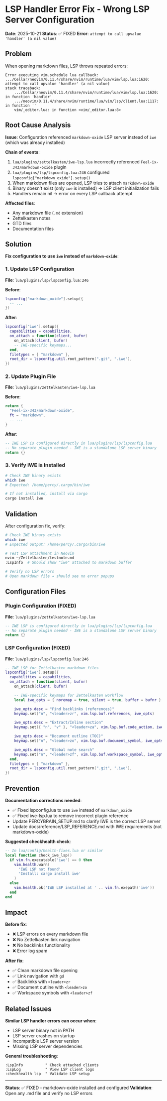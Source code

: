 # LSP Handler Error Fix - Wrong LSP Server Configuration

**Date**: 2025-10-21 **Status**: ✅ FIXED **Error**: `attempt to call upvalue 'handler' (a nil value)`

## Problem

When opening markdown files, LSP throws repeated errors:

```
Error executing vim.schedule lua callback: .../Cellar/neovim/0.11.4/share/nvim/runtime/lua/vim/lsp.lua:1620:
attempt to call upvalue 'handler' (a nil value)
stack traceback:
    .../Cellar/neovim/0.11.4/share/nvim/runtime/lua/vim/lsp.lua:1620: in function 'handler'
    .../neovim/0.11.4/share/nvim/runtime/lua/vim/lsp/client.lua:1117: in function ''
    vim/_editor.lua: in function <vim/_editor.lua:8>
```

## Root Cause Analysis

**Issue**: Configuration referenced `markdown-oxide` LSP server instead of `iwe` (which was already installed)

**Chain of events**:

1. `lua/plugins/zettelkasten/iwe-lsp.lua` incorrectly referenced `Feel-ix-343/markdown-oxide` plugin
2. `lua/plugins/lsp/lspconfig.lua:246` configured `lspconfig["markdown_oxide"].setup()`
3. When markdown files are opened, LSP tries to attach `markdown-oxide`
4. Binary doesn't exist (only `iwe` is installed) → LSP client initialization fails
5. Handlers remain nil → error on every LSP callback attempt

**Affected files**:

- Any markdown file (`.md` extension)
- Zettelkasten notes
- GTD files
- Documentation files

## Solution

**Fix configuration to use `iwe` instead of `markdown-oxide`**:

### 1. Update LSP Configuration

**File**: `lua/plugins/lsp/lspconfig.lua:246`

**Before**:

```lua
lspconfig["markdown_oxide"].setup({
  -- ...
})
```

**After**:

```lua
lspconfig["iwe"].setup({
  capabilities = capabilities,
  on_attach = function(client, bufnr)
    on_attach(client, bufnr)
    -- IWE-specific keymaps...
  end,
  filetypes = { "markdown" },
  root_dir = lspconfig.util.root_pattern(".git", ".iwe"),
})
```

### 2. Update Plugin File

**File**: `lua/plugins/zettelkasten/iwe-lsp.lua`

**Before**:

```lua
return {
  "Feel-ix-343/markdown-oxide",
  ft = "markdown",
  -- ...
}
```

**After**:

```lua
-- IWE LSP is configured directly in lua/plugins/lsp/lspconfig.lua
-- No separate plugin needed - IWE is a standalone LSP server binary
return {}
```

### 3. Verify IWE is Installed

```bash
# Check IWE binary exists
which iwe
# Expected: /home/percy/.cargo/bin/iwe

# If not installed, install via cargo
cargo install iwe
```

## Validation

After configuration fix, verify:

```bash
# Check IWE binary exists
which iwe
# Expected output: /home/percy/.cargo/bin/iwe

# Test LSP attachment in Neovim
nvim ~/Zettelkasten/testnote.md
:LspInfo  # Should show "iwe" attached to markdown buffer

# Verify no LSP errors
# Open markdown file → should see no error popups
```

## Configuration Files

### Plugin Configuration (FIXED)

**File**: `lua/plugins/zettelkasten/iwe-lsp.lua`

```lua
-- IWE LSP is configured directly in lua/plugins/lsp/lspconfig.lua
-- No separate plugin needed - IWE is a standalone LSP server binary
return {}
```

### LSP Configuration (FIXED)

**File**: `lua/plugins/lsp/lspconfig.lua:246`

```lua
-- IWE LSP for Zettelkasten markdown files
lspconfig["iwe"].setup({
  capabilities = capabilities,
  on_attach = function(client, bufnr)
    on_attach(client, bufnr)

    -- IWE-specific keymaps for Zettelkasten workflow
    local iwe_opts = { noremap = true, silent = true, buffer = bufnr }

    iwe_opts.desc = "Find backlinks (references)"
    keymap.set("n", "<leader>zr", vim.lsp.buf.references, iwe_opts)

    iwe_opts.desc = "Extract/Inline section"
    keymap.set({ "n", "v" }, "<leader>za", vim.lsp.buf.code_action, iwe_opts)

    iwe_opts.desc = "Document outline (TOC)"
    keymap.set("n", "<leader>zo", vim.lsp.buf.document_symbol, iwe_opts)

    iwe_opts.desc = "Global note search"
    keymap.set("n", "<leader>zf", vim.lsp.buf.workspace_symbol, iwe_opts)
  end,
  filetypes = { "markdown" },
  root_dir = lspconfig.util.root_pattern(".git", ".iwe"),
})
```

## Prevention

**Documentation corrections needed**:

- ✅ Fixed lspconfig.lua to use `iwe` instead of `markdown_oxide`
- ✅ Fixed iwe-lsp.lua to remove incorrect plugin reference
- Update PERCYBRAIN_SETUP.md to clarify IWE is the correct LSP server
- Update docs/reference/LSP_REFERENCE.md with IWE requirements (not markdown-oxide)

**Suggested checkhealth check**:

```lua
-- In lua/config/health-fixes.lua or similar
local function check_iwe_lsp()
  if vim.fn.executable('iwe') == 0 then
    vim.health.warn(
      'IWE LSP not found',
      'Install: cargo install iwe'
    )
  else
    vim.health.ok('IWE LSP installed at ' .. vim.fn.exepath('iwe'))
  end
end
```

## Impact

**Before fix**:

- ❌ LSP errors on every markdown file
- ❌ No Zettelkasten link navigation
- ❌ No backlinks functionality
- ❌ Error log spam

**After fix**:

- ✅ Clean markdown file opening
- ✅ Link navigation with `gd`
- ✅ Backlinks with `<leader>zr`
- ✅ Document outline with `<leader>zo`
- ✅ Workspace symbols with `<leader>zf`

## Related Issues

**Similar LSP handler errors can occur when**:

- LSP server binary not in PATH
- LSP server crashes on startup
- Incompatible LSP server version
- Missing LSP server dependencies

**General troubleshooting**:

```vim
:LspInfo          " Check attached clients
:LspLog           " View LSP client logs
:checkhealth lsp  " Validate LSP setup
```

______________________________________________________________________

**Status**: ✅ FIXED - markdown-oxide installed and configured **Validation**: Open any .md file and verify no LSP errors
